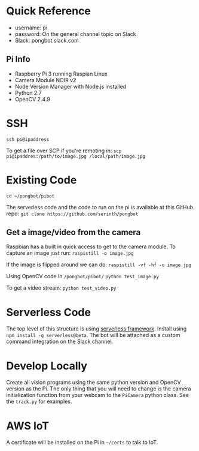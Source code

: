 # Quick Reference
- username: pi
- password: On the general channel topic on Slack
- Slack: pongbot.slack.com

## Pi Info
- Raspberry Pi 3 running Raspian Linux
- Camera Module NOIR v2
- Node Version Manager with Node.js installed
- Python 2.7
- OpenCV 2.4.9

# SSH
`ssh pi@ipaddress`

To get a file over SCP if you're remoting in:
`scp pi@ipaddres:/path/to/image.jpg /local/path/image.jpg`

# Existing Code
`cd ~/pongbot/pibot`

The serverless code and the code to run on the pi is available at this GitHub repo:
`git clone https://github.com/serinth/pongbot`

## Get a image/video from the camera
Raspbian has a built in quick access to get to the camera module. To capture an image just run:
`raspistill -o image.jpg`

If the image is flipped around we can do:
`raspistill -vf -hf -o image.jpg`

Using OpenCV code in `/pongbot/pibot/`
`python test_image.py`

To get a video stream:
`python test_video.py`

# Serverless Code

The top level of this structure is using [serverless framework](http://serverless.com/). Install using `npm install -g serverless@beta`.
The bot will be attached as a custom command integration on the Slack channel.

# Develop Locally

Create all vision programs using the same python version and OpenCV version as the Pi. 
The only thing that you will need to change is the camera initialization function from your webcam to the `PiCamera` python class.
See the `track.py` for examples.

# AWS IoT

A certificate will be installed on the Pi in `~/certs` to talk to IoT.